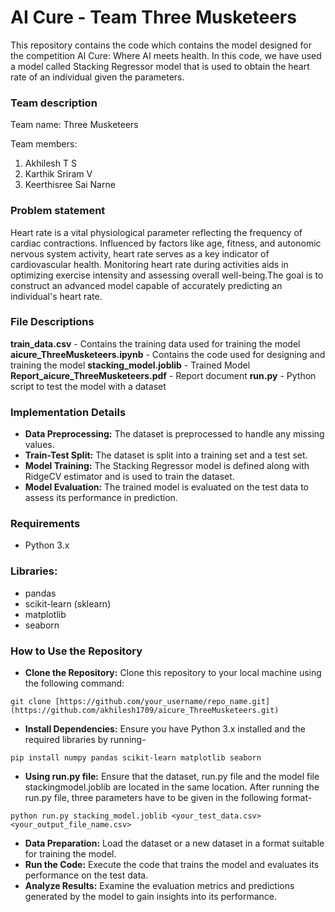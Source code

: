 # AI Cure - Team Three Musketeers

This repository contains the code which contains the model designed for the competition AI Cure: Where AI meets health. In this code, we have used a model called Stacking Regressor model that is used to obtain the heart rate of an individual given the parameters.

### Team description
Team name: Three Musketeers

Team members:
1. Akhilesh T S
2. Karthik Sriram V
3. Keerthisree Sai Narne

### Problem statement

Heart rate is a vital physiological parameter reflecting the frequency of cardiac contractions. Influenced by factors like age, fitness, and autonomic nervous system activity, heart rate serves as a key indicator of cardiovascular health. Monitoring heart rate during activities aids in optimizing exercise intensity and assessing overall well-being.The goal is to construct an advanced model capable of accurately predicting an individual's heart rate.

### File Descriptions

**train_data.csv** - Contains the training data used for training the model
**aicure_ThreeMusketeers.ipynb** - Contains the code used for designing and training the model
**stacking_model.joblib** - Trained Model
**Report_aicure_ThreeMusketeers.pdf** - Report document
**run.py** - Python script to test the model with a dataset

### Implementation Details
- **Data Preprocessing:** The dataset is preprocessed to handle any missing values.
- **Train-Test Split:** The dataset is split into a training set and a test set.
- **Model Training:** The Stacking Regressor model is defined along with RidgeCV estimator and is used to train the dataset.
- **Model Evaluation:** The trained model is evaluated on the test data to assess its performance in prediction.

### Requirements
  - Python 3.x   

### Libraries:
  - pandas
  - scikit-learn (sklearn)
  - matplotlib
  - seaborn

### How to Use the Repository
- **Clone the Repository:** Clone this repository to your local machine using the following command:
```
git clone [https://github.com/your_username/repo_name.git](https://github.com/akhilesh1709/aicure_ThreeMusketeers.git)
```
- **Install Dependencies:** Ensure you have Python 3.x installed and the required libraries by running-
```
pip install numpy pandas scikit-learn matplotlib seaborn
```
- **Using run.py file:** Ensure that the dataset, run.py file and the model file stackingmodel.joblib are located in the same location. After running the run.py file, three parameters have to be given in the following format-
```
python run.py stacking_model.joblib <your_test_data.csv> <your_output_file_name.csv>
```
- **Data Preparation:** Load the dataset or a new dataset in a format suitable for training the model.
- **Run the Code:** Execute the code that trains the model and evaluates its performance on the test data.
- **Analyze Results:** Examine the evaluation metrics and predictions generated by the model to gain insights into its performance.
